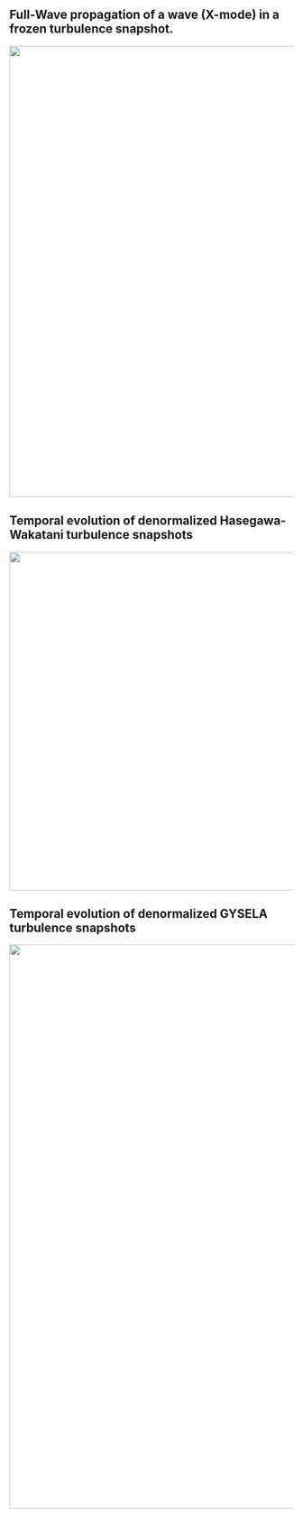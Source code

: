 ## **Full-Wave propagation of a wave (X-mode) in a frozen turbulence snapshot.**
<p align="center">
   <img src="Wave_propagation.gif" width="800"/>
</p>


## **Temporal evolution of denormalized Hasegawa-Wakatani turbulence snapshots**
<p align="center">
   <img src="animation_TOKAM2D_g=0_X.gif" width="600"/>
</p>


## **Temporal evolution of denormalized GYSELA turbulence snapshots**
<img src="animation_gys_TKE_SCE_00375.gif" width="1000"/>
